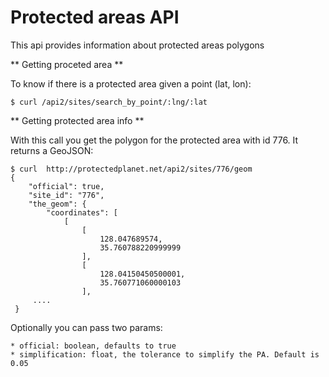 <link href="http://kevinburke.bitbucket.org/markdowncss/markdown.css" rel="stylesheet"></link>

Protected areas API
===================

This api provides information about protected areas polygons


** Getting proceted area **

To know if there is a protected area given a point (lat, lon):

    $ curl /api2/sites/search_by_point/:lng/:lat


** Getting protected area info **

With this call you get the polygon for the protected area with id 776. It returns a GeoJSON:

    $ curl  http://protectedplanet.net/api2/sites/776/geom
    {
        "official": true, 
        "site_id": "776", 
        "the_geom": {
            "coordinates": [
                [
                    [
                        128.047689574, 
                        35.760788220999999
                    ], 
                    [
                        128.04150450500001, 
                        35.760771060000103
                    ], 
         ....
     }


Optionally you can pass two params:

    * official: boolean, defaults to true
    * simplification: float, the tolerance to simplify the PA. Default is 0.05






